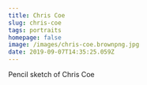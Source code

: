 ```yaml
---
title: Chris Coe
slug: chris-coe
tags: portraits
homepage: false
image: /images/chris-coe.brownpng.jpg
date: 2019-09-07T14:35:25.059Z
---
```

Pencil sketch of Chris Coe
